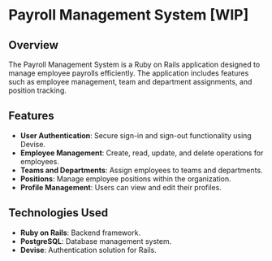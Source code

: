 # Payroll Management System [WIP]

## Overview

The Payroll Management System is a Ruby on Rails application designed to manage employee payrolls efficiently. The application includes features such as employee management, team and department assignments, and position tracking.

## Features

- **User Authentication**: Secure sign-in and sign-out functionality using Devise.
- **Employee Management**: Create, read, update, and delete operations for employees.
- **Teams and Departments**: Assign employees to teams and departments.
- **Positions**: Manage employee positions within the organization.
- **Profile Management**: Users can view and edit their profiles.

## Technologies Used

- **Ruby on Rails**: Backend framework.
- **PostgreSQL**: Database management system.
- **Devise**: Authentication solution for Rails.